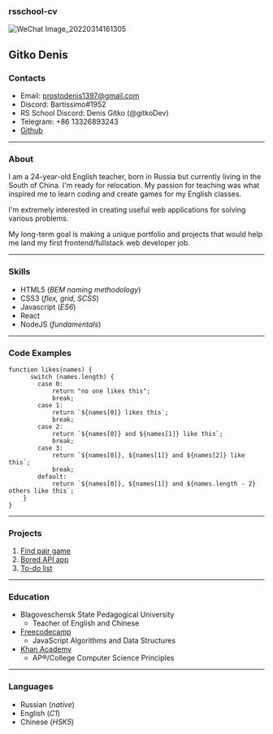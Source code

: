 ### rsschool-cv

![WeChat Image_20220314161305](https://user-images.githubusercontent.com/82765436/158283119-f3f0aada-f199-43a4-ba07-9ad1ecb2b312.jpg)
 
## Gitko Denis


### Contacts
-   Email: prostodenis1397@gmail.com
-   Discord: Bartissimo#1952
-   RS School Discord: Denis Gitko (@gitkoDev)
-   Telegram: +86 13326893243
-   [Github](https://github.com/gitkoDev)

---

### About

I am a 24-year-old English teacher, born in Russia but currently living in the South of China. I'm ready for relocation. My passion for teaching was what inspired me to learn coding and create games for my English classes.

I'm extremely interested in creating useful web applications for solving various problems.

My long-term goal is making a unique portfolio and projects that would help me land my first frontend/fullstack web developer job.

---

### Skills

-   HTML5 (_BEM naming methodology_)
-   CSS3 (_flex, grid, SCSS_)
-   Javascript (_ES6_)
-   React
-   NodeJS (_fundamentals_)

---

### Code Examples

```
function likes(names) {
      switch (names.length) {
        case 0:
            return "no one likes this";
            break;
        case 1:
            return `${names[0]} likes this`;
            break;
        case 2:
            return `${names[0]} and ${names[1]} like this`;
            break;
        case 3:
            return `${names[0]}, ${names[1]} and ${names[2]} like this`;
            break;
        default:
            return `${names[0]}, ${names[1]} and ${names.length - 2} others like this`;
    }
}
```

---

### Projects

1. [Find pair game](https://github.com/gitkoDev/find-pair-js)
2. [Bored API app](https://github.com/gitkoDev/bored-api-js)
3. [To-do list](https://github.com/gitkoDev/todo-list-js)

---

### Education

-   Blagoveschensk State Pedagogical University
    -   Teacher of English and Chinese
-   [Freecodecamp](https://www.freecodecamp.org/)
    -   JavaScript Algorithms and Data Structures
-   [Khan Academy](https://www.khanacademy.org/)
    -   AP®︎/College Computer Science Principles

---

### Languages

-   Russian (_native_)
-   English (_C1_)
-   Chinese (_HSK5_)
